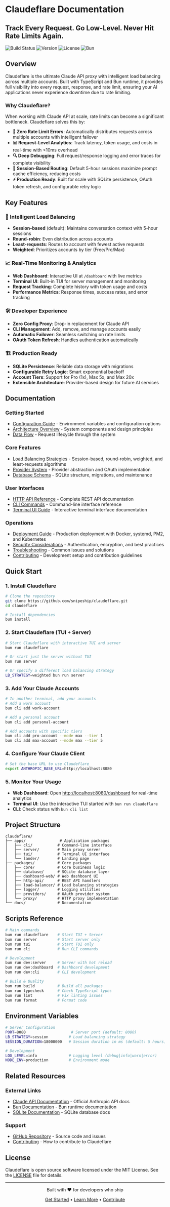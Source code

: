 # Claudeflare Documentation

## Track Every Request. Go Low-Level. Never Hit Rate Limits Again.

![Build Status](https://img.shields.io/badge/build-passing-brightgreen)
![Version](https://img.shields.io/badge/version-1.0.0-blue)
![License](https://img.shields.io/badge/license-MIT-green)
![Bun](https://img.shields.io/badge/bun-%3E%3D1.2.8-f472b6)

## Overview

Claudeflare is the ultimate Claude API proxy with intelligent load balancing across multiple accounts. Built with TypeScript and Bun runtime, it provides full visibility into every request, response, and rate limit, ensuring your AI applications never experience downtime due to rate limiting.

### Why Claudeflare?

When working with Claude API at scale, rate limits can become a significant bottleneck. Claudeflare solves this by:

- **🚀 Zero Rate Limit Errors**: Automatically distributes requests across multiple accounts with intelligent failover
- **📊 Request-Level Analytics**: Track latency, token usage, and costs in real-time with <10ms overhead
- **🔍 Deep Debugging**: Full request/response logging and error traces for complete visibility
- **💸 Session-Based Routing**: Default 5-hour sessions maximize prompt cache efficiency, reducing costs
- **⚡ Production Ready**: Built for scale with SQLite persistence, OAuth token refresh, and configurable retry logic

## Key Features

### 🎯 Intelligent Load Balancing
- **Session-based** (default): Maintains conversation context with 5-hour sessions
- **Round-robin**: Even distribution across accounts
- **Least-requests**: Routes to account with fewest active requests
- **Weighted**: Prioritizes accounts by tier (Free/Pro/Max)

### 📈 Real-Time Monitoring & Analytics
- **Web Dashboard**: Interactive UI at `/dashboard` with live metrics
- **Terminal UI**: Built-in TUI for server management and monitoring
- **Request Tracking**: Complete history with token usage and costs
- **Performance Metrics**: Response times, success rates, and error tracking

### 🛠️ Developer Experience
- **Zero Config Proxy**: Drop-in replacement for Claude API
- **CLI Management**: Add, remove, and manage accounts easily
- **Automatic Failover**: Seamless switching on rate limits
- **OAuth Token Refresh**: Handles authentication automatically

### 🏗️ Production Ready
- **SQLite Persistence**: Reliable data storage with migrations
- **Configurable Retry Logic**: Smart exponential backoff
- **Account Tiers**: Support for Pro (1x), Max 5x, and Max 20x
- **Extensible Architecture**: Provider-based design for future AI services

## Documentation

### Getting Started
- [Configuration Guide](./configuration.md) - Environment variables and configuration options
- [Architecture Overview](./architecture.md) - System components and design principles
- [Data Flow](./data-flow.md) - Request lifecycle through the system

### Core Features
- [Load Balancing Strategies](./load-balancing.md) - Session-based, round-robin, weighted, and least-requests algorithms
- [Provider System](./providers.md) - Provider abstraction and OAuth implementation
- [Database Schema](./database.md) - SQLite structure, migrations, and maintenance

### User Interfaces
- [HTTP API Reference](./api-http.md) - Complete REST API documentation
- [CLI Commands](./cli.md) - Command-line interface reference
- [Terminal UI Guide](./tui.md) - Interactive terminal interface documentation

### Operations
- [Deployment Guide](./deployment.md) - Production deployment with Docker, systemd, PM2, and Kubernetes
- [Security Considerations](./security.md) - Authentication, encryption, and best practices
- [Troubleshooting](./troubleshooting.md) - Common issues and solutions
- [Contributing](./contributing.md) - Development setup and contribution guidelines

## Quick Start

### 1. Install Claudeflare

```bash
# Clone the repository
git clone https://github.com/snipeship/claudeflare.git
cd claudeflare

# Install dependencies
bun install
```

### 2. Start Claudeflare (TUI + Server)

```bash
# Start Claudeflare with interactive TUI and server
bun run claudeflare

# Or start just the server without TUI
bun run server

# Or specify a different load balancing strategy
LB_STRATEGY=weighted bun run server
```

### 3. Add Your Claude Accounts

```bash
# In another terminal, add your accounts
# Add a work account
bun cli add work-account

# Add a personal account
bun cli add personal-account

# Add accounts with specific tiers
bun cli add pro-account --mode max --tier 1
bun cli add max-account --mode max --tier 5
```

### 4. Configure Your Claude Client

```bash
# Set the base URL to use Claudeflare
export ANTHROPIC_BASE_URL=http://localhost:8080
```

### 5. Monitor Your Usage

- **Web Dashboard**: Open [http://localhost:8080/dashboard](http://localhost:8080/dashboard) for real-time analytics
- **Terminal UI**: Use the interactive TUI started with `bun run claudeflare`
- **CLI**: Check status with `bun cli list`

## Project Structure

```
claudeflare/
├── apps/               # Application packages
│   ├── cli/           # Command-line interface
│   ├── server/        # Main proxy server
│   ├── tui/           # Terminal UI interface
│   └── lander/        # Landing page
├── packages/          # Core packages
│   ├── core/          # Core business logic
│   ├── database/      # SQLite database layer
│   ├── dashboard-web/ # Web dashboard UI
│   ├── http-api/      # REST API handlers
│   ├── load-balancer/ # Load balancing strategies
│   ├── logger/        # Logging utilities
│   ├── providers/     # OAuth provider system
│   └── proxy/         # HTTP proxy implementation
└── docs/              # Documentation

```

## Scripts Reference

```bash
# Main commands
bun run claudeflare    # Start TUI + Server
bun run server         # Start server only
bun run tui            # Start TUI only
bun run cli            # Run CLI commands

# Development
bun run dev:server     # Server with hot reload
bun run dev:dashboard  # Dashboard development
bun run dev:cli        # CLI development

# Build & Quality
bun run build          # Build all packages
bun run typecheck      # Check TypeScript types
bun run lint           # Fix linting issues
bun run format         # Format code
```

## Environment Variables

```bash
# Server Configuration
PORT=8080                    # Server port (default: 8080)
LB_STRATEGY=session         # Load balancing strategy
SESSION_DURATION=18000000   # Session duration in ms (default: 5 hours)

# Development
LOG_LEVEL=info              # Logging level (debug|info|warn|error)
NODE_ENV=production         # Environment mode
```

## Related Resources

### External Links
- [Claude API Documentation](https://docs.anthropic.com/claude/docs) - Official Anthropic API docs
- [Bun Documentation](https://bun.sh/docs) - Bun runtime documentation
- [SQLite Documentation](https://www.sqlite.org/docs.html) - SQLite database docs

### Support
- [GitHub Repository](https://github.com/snipeship/claudeflare) - Source code and issues
- [Contributing](./contributing.md) - How to contribute to Claudeflare

## License

Claudeflare is open source software licensed under the MIT License. See the [LICENSE](../LICENSE) file for details.

---

<div align="center">
  <p>Built with ❤️ for developers who ship</p>
  <p>
    <a href="#quick-start">Get Started</a> •
    <a href="./architecture.md">Learn More</a> •
    <a href="./contributing.md">Contribute</a>
  </p>
</div>